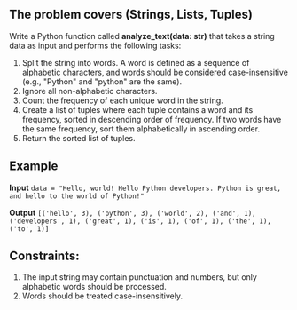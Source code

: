 ## The problem covers (Strings, Lists, Tuples)
Write a Python function called **analyze_text(data: str)** that takes a string data as input and performs the following tasks:
1. Split the string into words. A word is defined as a sequence of alphabetic characters, and words should be considered case-insensitive (e.g., "Python" and "python" are the same).
2. Ignore all non-alphabetic characters.
3. Count the frequency of each unique word in the string.
4. Create a list of tuples where each tuple contains a word and its frequency, sorted in descending order of frequency. If two words have the same frequency, sort them alphabetically in ascending order.
5. Return the sorted list of tuples.

## Example
**Input**
`data = "Hello, world! Hello Python developers. Python is great, and hello to the world of Python!"`

**Output**
`[('hello', 3), ('python', 3), ('world', 2), ('and', 1),
    ('developers', 1), ('great', 1), ('is', 1), ('of', 1),
    ('the', 1), ('to', 1)]`

## Constraints:
1. The input string may contain punctuation and numbers, but only alphabetic words should be processed.
2. Words should be treated case-insensitively.
